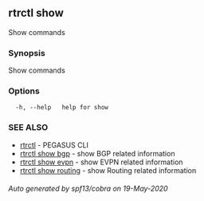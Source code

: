## rtrctl show

Show commands

### Synopsis


Show commands

### Options

```
  -h, --help   help for show
```

### SEE ALSO
* [rtrctl](rtrctl.md)	 - PEGASUS CLI
* [rtrctl show bgp](rtrctl_show_bgp.md)	 - show BGP related information
* [rtrctl show evpn](rtrctl_show_evpn.md)	 - show EVPN related information
* [rtrctl show routing](rtrctl_show_routing.md)	 - show Routing related information

###### Auto generated by spf13/cobra on 19-May-2020
